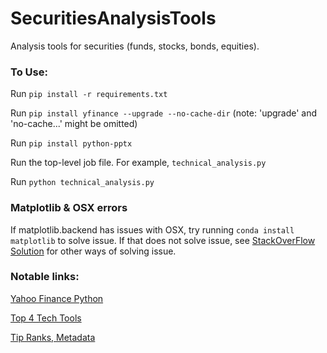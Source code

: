 # SecuritiesAnalysisTools
Analysis tools for securities (funds, stocks, bonds, equities).

### To Use:
Run `pip install -r requirements.txt`

Run `pip install yfinance --upgrade --no-cache-dir` (note: 'upgrade' and 'no-cache...' might be omitted)

Run `pip install python-pptx`

Run the top-level job file.  For example, `technical_analysis.py`

Run `python technical_analysis.py`

### Matplotlib & OSX errors
If matplotlib.backend has issues with OSX, try running `conda install matplotlib` to solve issue.
If that does not solve issue, see [StackOverFlow Solution](https://stackoverflow.com/questions/21784641/installation-issue-with-matplotlib-python) for other ways of solving issue.

### Notable links:

[Yahoo Finance Python](https://pypi.org/project/fix-yahoo-finance/)

[Top 4 Tech Tools](https://www.investopedia.com/articles/active-trading/041814/four-most-commonlyused-indicators-trend-trading.asp)

[Tip Ranks, Metadata](https://www.tipranks.com/)
